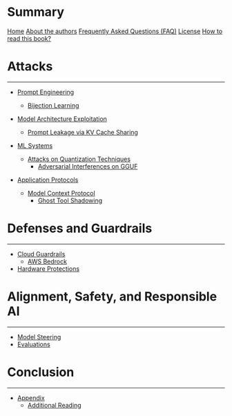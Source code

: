<meta name="title" content="AI Security Handbook">
<meta name="description" content="Develop Secure AI Systems">
<meta property="og:title" content="AI Security Handbook">
<meta property="og:description" content="Develop Secure AI Systems">
<meta property="og:type" content="article">
<meta property="og:url" content="https://aisecurityhandbook.com/">
<meta property="og:image" content="https://aisecurityhandbook.com/img/social.png">
<meta name="twitter:title" content="AI Security Handbook">
<meta name="twitter:description" content="Develop Secure AI Systems">
<meta name="twitter:url" content="https://aisecurityhandbook.com/">
<meta name="twitter:card" content="summary_large_image">
<meta name="twitter:image" content="https://aisecurityhandbook.com/img/social.png">


# Summary

[Home](home.md)
[About the authors]()
[Frequently Asked Questions (FAQ)](faq.md)
[License](license.md)
[How to read this book?]()

# Attacks
---

* [Prompt Engineering]()
    * [Bijection Learning](./chapter-1/bijection-learning.md)

* [Model Architecture Exploitation]()
    * [Prompt Leakage via KV Cache Sharing]()

* [ML Systems]()
    * [Attacks on Quantization Techniques]()
        * [Adversarial Interferences on GGUF](./chapter-3/mind-the-gap.md)

* [Application Protocols]()
    * [Model Context Protocol]()
        * [Ghost Tool Shadowing]()



# Defenses and Guardrails
---

* [Cloud Guardrails]()
    * [AWS Bedrock]()
* [Hardware Protections]()


# Alignment, Safety, and Responsible AI
---

* [Model Steering]()
* [Evaluations]()


# Conclusion
---

* [Appendix]()
    * [Additional Reading]()